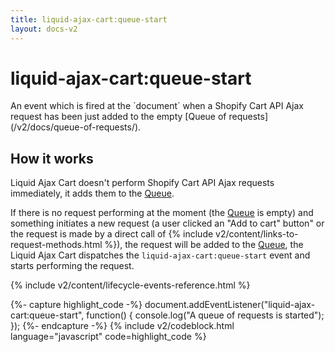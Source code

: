 ```yaml
---
title: liquid-ajax-cart:queue-start
layout: docs-v2
---
```


# liquid-ajax-cart:queue-start

<p class="lead" markdown="1">
An event which is fired at the `document` when a Shopify Cart API Ajax request 
has been just added to the empty [Queue of requests](/v2/docs/queue-of-requests/).
</p>

## How it works

Liquid Ajax Cart doesn't perform Shopify Cart API Ajax requests immediately, it adds them to the [Queue](/v2/docs/queue-of-requests/).

If there is no request performing at the moment (the [Queue](/v2/docs/queue-of-requests/) is empty)
and something initiates a new request (a user clicked an "Add to cart" button"
or the request is made by a direct call of {% include v2/content/links-to-request-methods.html %}), 
the request will be added to the [Queue](/v2/docs/queue-of-requests/), the Liquid Ajax Cart dispatches the 
`liquid-ajax-cart:queue-start` event and starts performing the request.

{% include v2/content/lifecycle-events-reference.html %}

{%- capture highlight_code -%}
document.addEventListener("liquid-ajax-cart:queue-start", function() {
  console.log("A queue of requests is started");
});
{%- endcapture -%}
{% include v2/codeblock.html language="javascript" code=highlight_code %}

